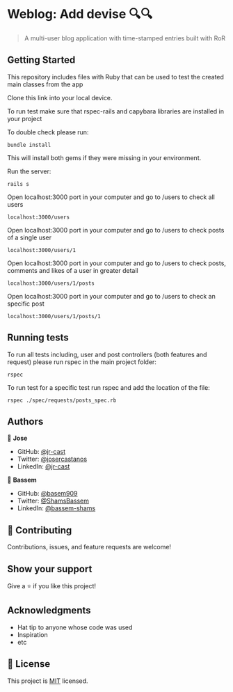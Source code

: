 # Weblog: Add devise 🔍🔍

>  A multi-user blog application with time-stamped entries built with RoR

## Getting Started

This repository includes files with Ruby that can be used to test the created main classes from the app

Clone this link into your local device.

To run test make sure that rspec-rails and capybara libraries are installed in your project

To double check please run:
```
bundle install
```
This will install both gems if they were missing in your environment.

Run the server:
```
rails s
```

Open localhost:3000 port in your computer and go to /users to check all users
```
localhost:3000/users
```

Open localhost:3000 port in your computer and go to /users to check posts of a single user
```
localhost:3000/users/1
```

Open localhost:3000 port in your computer and go to /users to check posts, comments and likes of a user in greater detail
```
localhost:3000/users/1/posts
```

Open localhost:3000 port in your computer and go to /users to check an specific post
```
localhost:3000/users/1/posts/1
```

## Running tests

To run all tests including, user and post controllers (both features and request) please run rspec in the main project folder:
```
rspec
```

To run test for a specific test run rspec and add the location of the file:
```
rspec ./spec/requests/posts_spec.rb
```

## Authors

👤 **Jose**

- GitHub: [@jr-cast](https://github.com/jr-cast)
- Twitter: [@josercastanos](https://twitter.com/josercastanos)
- LinkedIn: [@jr-cast](https://linkedin.com/in/jr-cast)

👤 **Bassem**

- GitHub: [@basem909](https://github.com/basem909)
- Twitter: [@ShamsBassem](https://twitter.com/ShamsBassem)
- LinkedIn: [@bassem-shams](https://www.linkedin.com/in/bassem-shams-126a29134/)

## 🤝 Contributing

Contributions, issues, and feature requests are welcome!


## Show your support

Give a ⭐️ if you like this project!

## Acknowledgments

- Hat tip to anyone whose code was used
- Inspiration
- etc

## 📝 License

This project is [MIT](./MIT.md) licensed.

